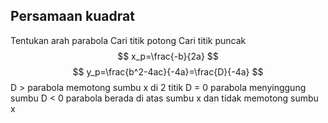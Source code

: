 ## Persamaan kuadrat
Tentukan arah parabola
Cari titik potong
Cari titik puncak
$$ 
x_p=\frac{-b}{2a}
$$
$$
y_p=\frac{b^2-4ac}{-4a}=\frac{D}{-4a}
$$
D > parabola memotong sumbu x di 2 titik
D = 0 parabola menyinggung sumbu
D < 0 parabola berada di atas sumbu x dan tidak memotong sumbu x
